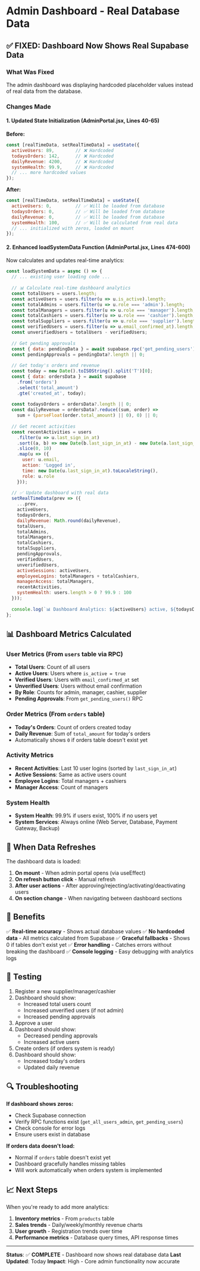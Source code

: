 # Admin Dashboard - Real Database Data

## ✅ FIXED: Dashboard Now Shows Real Supabase Data

### What Was Fixed
The admin dashboard was displaying hardcoded placeholder values instead of real data from the database.

### Changes Made

#### 1. **Updated State Initialization** (AdminPortal.jsx, Lines 40-65)
**Before:**
```javascript
const [realTimeData, setRealTimeData] = useState({
  activeUsers: 89,        // ❌ Hardcoded
  todaysOrders: 142,      // ❌ Hardcoded
  dailyRevenue: 4200,     // ❌ Hardcoded
  systemHealth: 99.9,     // ❌ Hardcoded
  // ... more hardcoded values
});
```

**After:**
```javascript
const [realTimeData, setRealTimeData] = useState({
  activeUsers: 0,         // ✅ Will be loaded from database
  todaysOrders: 0,        // ✅ Will be loaded from database
  dailyRevenue: 0,        // ✅ Will be loaded from database
  systemHealth: 100,      // ✅ Will be calculated from real data
  // ... initialized with zeros, loaded on mount
});
```

#### 2. **Enhanced loadSystemData Function** (AdminPortal.jsx, Lines 474-600)
Now calculates and updates real-time analytics:

```javascript
const loadSystemData = async () => {
  // ... existing user loading code ...
  
  // 📊 Calculate real-time dashboard analytics
  const totalUsers = users.length;
  const activeUsers = users.filter(u => u.is_active).length;
  const totalAdmins = users.filter(u => u.role === 'admin').length;
  const totalManagers = users.filter(u => u.role === 'manager').length;
  const totalCashiers = users.filter(u => u.role === 'cashier').length;
  const totalSuppliers = users.filter(u => u.role === 'supplier').length;
  const verifiedUsers = users.filter(u => u.email_confirmed_at).length;
  const unverifiedUsers = totalUsers - verifiedUsers;
  
  // Get pending approvals
  const { data: pendingData } = await supabase.rpc('get_pending_users');
  const pendingApprovals = pendingData?.length || 0;
  
  // Get today's orders and revenue
  const today = new Date().toISOString().split('T')[0];
  const { data: ordersData } = await supabase
    .from('orders')
    .select('total_amount')
    .gte('created_at', today);
  
  const todaysOrders = ordersData?.length || 0;
  const dailyRevenue = ordersData?.reduce((sum, order) => 
    sum + (parseFloat(order.total_amount) || 0), 0) || 0;
  
  // Get recent activities
  const recentActivities = users
    .filter(u => u.last_sign_in_at)
    .sort((a, b) => new Date(b.last_sign_in_at) - new Date(a.last_sign_in_at))
    .slice(0, 10)
    .map(u => ({
      user: u.email,
      action: 'Logged in',
      time: new Date(u.last_sign_in_at).toLocaleString(),
      role: u.role
    }));
  
  // ✅ Update dashboard with real data
  setRealTimeData(prev => ({
    ...prev,
    activeUsers,
    todaysOrders,
    dailyRevenue: Math.round(dailyRevenue),
    totalUsers,
    totalAdmins,
    totalManagers,
    totalCashiers,
    totalSuppliers,
    pendingApprovals,
    verifiedUsers,
    unverifiedUsers,
    activeSessions: activeUsers,
    employeeLogins: totalManagers + totalCashiers,
    managerAccess: totalManagers,
    recentActivities,
    systemHealth: users.length > 0 ? 99.9 : 100
  }));
  
  console.log(`📊 Dashboard Analytics: ${activeUsers} active, ${todaysOrders} orders today, UGX ${Math.round(dailyRevenue)} revenue`);
};
```

## 📊 Dashboard Metrics Calculated

### User Metrics (From `users` table via RPC)
- **Total Users**: Count of all users
- **Active Users**: Users where `is_active = true`
- **Verified Users**: Users with `email_confirmed_at` set
- **Unverified Users**: Users without email confirmation
- **By Role**: Counts for admin, manager, cashier, supplier
- **Pending Approvals**: From `get_pending_users()` RPC

### Order Metrics (From `orders` table)
- **Today's Orders**: Count of orders created today
- **Daily Revenue**: Sum of `total_amount` for today's orders
- Automatically shows `0` if orders table doesn't exist yet

### Activity Metrics
- **Recent Activities**: Last 10 user logins (sorted by `last_sign_in_at`)
- **Active Sessions**: Same as active users count
- **Employee Logins**: Total managers + cashiers
- **Manager Access**: Count of managers

### System Health
- **System Health**: 99.9% if users exist, 100% if no users yet
- **System Services**: Always online (Web Server, Database, Payment Gateway, Backup)

## 🔄 When Data Refreshes

The dashboard data is loaded:
1. **On mount** - When admin portal opens (via useEffect)
2. **On refresh button click** - Manual refresh
3. **After user actions** - After approving/rejecting/activating/deactivating users
4. **On section change** - When navigating between dashboard sections

## 🎯 Benefits

✅ **Real-time accuracy** - Shows actual database values
✅ **No hardcoded data** - All metrics calculated from Supabase
✅ **Graceful fallbacks** - Shows 0 if tables don't exist yet
✅ **Error handling** - Catches errors without breaking the dashboard
✅ **Console logging** - Easy debugging with analytics logs

## 📝 Testing

1. Register a new supplier/manager/cashier
2. Dashboard should show:
   - Increased total users count
   - Increased unverified users (if not admin)
   - Increased pending approvals
3. Approve a user
4. Dashboard should show:
   - Decreased pending approvals
   - Increased active users
5. Create orders (if orders system is ready)
6. Dashboard should show:
   - Increased today's orders
   - Updated daily revenue

## 🔍 Troubleshooting

**If dashboard shows zeros:**
- Check Supabase connection
- Verify RPC functions exist (`get_all_users_admin`, `get_pending_users`)
- Check console for error logs
- Ensure users exist in database

**If orders data doesn't load:**
- Normal if `orders` table doesn't exist yet
- Dashboard gracefully handles missing tables
- Will work automatically when orders system is implemented

## 📈 Next Steps

When you're ready to add more analytics:
1. **Inventory metrics** - From `products` table
2. **Sales trends** - Daily/weekly/monthly revenue charts
3. **User growth** - Registration trends over time
4. **Performance metrics** - Database query times, API response times

---

**Status**: ✅ **COMPLETE** - Dashboard now shows real database data
**Last Updated**: Today
**Impact**: High - Core admin functionality now accurate
